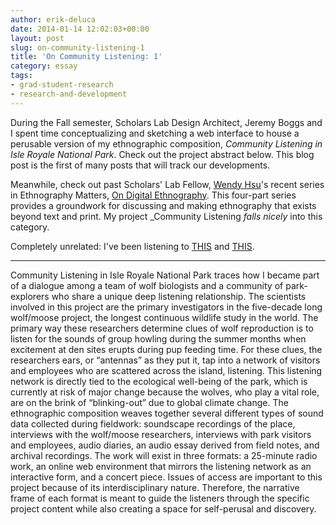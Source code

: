 ```yaml
---
author: erik-deluca
date: 2014-01-14 12:02:03+00:00
layout: post
slug: on-community-listening-1
title: 'On Community Listening: 1'
category: essay
tags:
- grad-student-research
- research-and-development
---
```


During the Fall semester, Scholars Lab Design Architect, Jeremy Boggs and I spent time conceptualizing and sketching a web interface to house a perusable version of my ethnographic composition, _Community Listening in Isle Royale National Park_. Check out the project abstract below. This blog post is the first of many posts that will track our developments. 

Meanwhile, check out past Scholars' Lab Fellow, [Wendy Hsu](http://beingwendyhsu.info/)'s recent series in Ethnography Matters, [On Digital Ethnography](http://ethnographymatters.net/category/series/on-digital-ethnography/). This four-part series provides a groundwork for discussing and making ethnography that exists beyond text and print. My project _Community Listening _falls nicely_ into this category.

Completely unrelated: I've been listening to [THIS](http://www.youtube.com/watch?v=0_Q-1u6sNgQ) and [THIS](http://www.youtube.com/watch?v=EKydgctnEDM). 

---

Community Listening in Isle Royale National Park traces how I became part of a dialogue among a team of wolf biologists and a community of park-explorers who share a unique deep listening relationship. The scientists involved in this project are the primary investigators in the five-decade long wolf/moose project, the longest continuous wildlife study in the world. The primary way these researchers determine clues of wolf reproduction is to listen for the sounds of group howling during the summer months when excitement at den sites erupts during pup feeding time. For these clues, the researchers ears, or “antennas” as they put it, tap into a network of visitors and employees who are scattered across the island, listening. This listening network is directly tied to the ecological well-being of the park, which is currently at risk of major change because the wolves, who play a vital role, are on the brink of “blinking-out” due to global climate change. The ethnographic composition weaves together several different types of sound data collected during fieldwork: soundscape recordings of the place, interviews with the wolf/moose researchers, interviews with park visitors and employees, audio diaries, an audio essay derived from field notes, and archival recordings. The work will exist in three formats: a 25-minute radio work, an online web environment that mirrors the listening network as an interactive form, and a concert piece. Issues of access are important to this project because of its interdisciplinary nature. Therefore, the narrative frame of each format is meant to guide the listeners through the specific project content while also creating a space for self-perusal and discovery.
